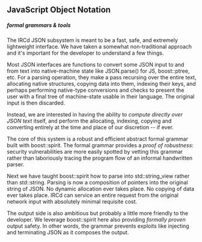 ## JavaScript Object Notation

##### formal grammars & tools

The IRCd JSON subsystem is meant to be a fast, safe, and extremely
lightweight interface. We have taken a somewhat non-traditional approach
and it's important for the developer to understand a few things.

Most JSON interfaces are functions to convert some JSON input to and from
text into native-machine state like JSON.parse() for JS, boost::ptree, etc.
For a parsing operation, they make a pass recursing over the entire text,
allocating native structures, copying data into them, indexing their keys,
and perhaps performing native-type conversions and checks to present the
user with a final tree of machine-state usable in their language. The
original input is then discarded.

Instead, we are interested in having the ability to *compute directly over
JSON text* itself, and perform the allocating, indexing, copying and
converting entirely at the time and place of our discretion -- if ever.

The core of this system is a robust and efficient abstract formal grammar
built with boost::spirit. The formal grammar provides a *proof of
robustness*: security vulnerabilities are more easily spotted by vetting
this grammar rather than laboriously tracing the program flow of an
informal handwritten parser.

Next we have taught boost::spirit how to parse into std::string_view rather
than std::string. Parsing is now a composition of pointers into the original
string of JSON. No dynamic allocation ever takes place. No copying of data
ever takes place. IRCd can service an entire request from the original
network input with absolutely minimal requisite cost.

The output side is also ambitious but probably a little more friendly to
the developer. We leverage boost::spirit here also providing *formally
proven* output safety. In other words, the grammar prevents exploits like
injecting and terminating JSON as it composes the output.
